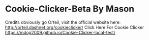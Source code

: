 # Cookie-Clicker-Beta By Mason
Credits obviously go Orteil, visit the official website here: http://orteil.dashnet.org/cookieclicker/
Click Here For Cookie Clicker https://mdog2009.github.io/Cookie-Clicker-local-test/

